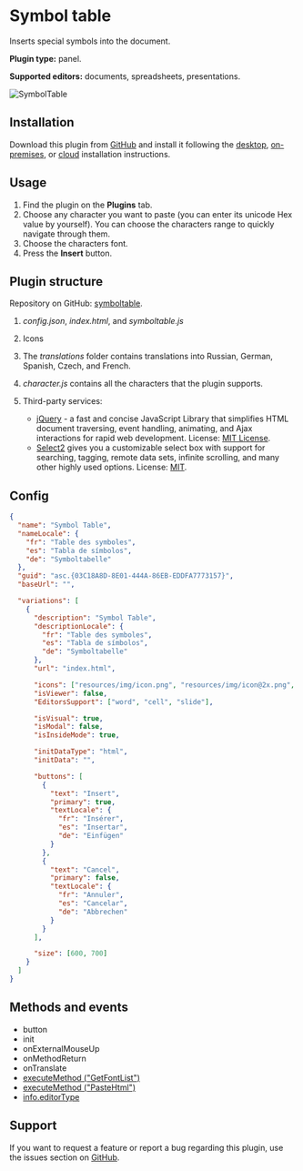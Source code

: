 # Symbol table

Inserts special symbols into the document.

**Plugin type:** panel.

**Supported editors:** documents, spreadsheets, presentations.

![SymbolTable](/assets/images/plugins/gifs/symbol-table.gif)

## Installation

Download this plugin from [GitHub](https://github.com/ONLYOFFICE/sdkjs-plugins/tree/master/symboltable) and install it following the [desktop](/docs/plugin-and-macros/tutorials/installing/onlyoffice-desktop-editors.md), [on-premises](/docs/plugin-and-macros/tutorials/installing/onlyoffice-docs-on-premises.md), or [cloud](/docs/plugin-and-macros/tutorials/installing/onlyoffice-cloud.md) installation instructions.

## Usage

1. Find the plugin on the **Plugins** tab.
2. Choose any character you want to paste (you can enter its unicode Hex value by yourself). You can choose the characters range to quickly navigate through them.
3. Choose the characters font.
4. Press the **Insert** button.

## Plugin structure

Repository on GitHub: [symboltable](https://github.com/ONLYOFFICE/sdkjs-plugins/tree/master/symboltable).

1. *config.json*, *index.html*, and *symboltable.js*

2. Icons

3. The *translations* folder contains translations into Russian, German, Spanish, Czech, and French.

4. *character.js* contains all the characters that the plugin supports.

5. Third-party services:

   - [jQuery](https://jquery.com) - a fast and concise JavaScript Library that simplifies HTML document traversing, event handling, animating, and Ajax interactions for rapid web development. License: [MIT License](https://github.com/ONLYOFFICE/sdkjs-plugins/blob/master/symboltable/licenses/jQuery.license).
   - [Select2](https://select2.org/) gives you a customizable select box with support for searching, tagging, remote data sets, infinite scrolling, and many other highly used options. License: [MIT](https://github.com/ONLYOFFICE/sdkjs-plugins/blob/master/symboltable/licenses/Select2.license).

## Config

``` json
{
  "name": "Symbol Table",
  "nameLocale": {
    "fr": "Table des symboles",
    "es": "Tabla de símbolos",
    "de": "Symboltabelle"
  },
  "guid": "asc.{03C18A8D-8E01-444A-86EB-EDDFA7773157}",
  "baseUrl": "",

  "variations": [
    {
      "description": "Symbol Table",
      "descriptionLocale": {
        "fr": "Table des symboles",
        "es": "Tabla de símbolos",
        "de": "Symboltabelle"
      },
      "url": "index.html",

      "icons": ["resources/img/icon.png", "resources/img/icon@2x.png", "resources/img/icon2.png", "resources/img/icon2@2x.png"],
      "isViewer": false,
      "EditorsSupport": ["word", "cell", "slide"],

      "isVisual": true,
      "isModal": false,
      "isInsideMode": true,

      "initDataType": "html",
      "initData": "",

      "buttons": [
        {
          "text": "Insert",
          "primary": true,
          "textLocale": {
            "fr": "Insérer",
            "es": "Insertar",
            "de": "Einfügen"
          }
        },
        {
          "text": "Cancel",
          "primary": false,
          "textLocale": {
            "fr": "Annuler",
            "es": "Cancelar",
            "de": "Abbrechen"
          }
        }
      ],

      "size": [600, 700]
    }
  ]
}
```

## Methods and events

- button
- init
- onExternalMouseUp
- onMethodReturn
- onTranslate
- [executeMethod ("GetFontList")](/docs/plugin-and-macros/interacting-with-editors/text-document-api/Methods/GetFontList.md)
- [executeMethod ("PasteHtml")](/docs/plugin-and-macros/interacting-with-editors/text-document-api/Methods/PasteHtml.md)
- [info.editorType](/docs/plugin-and-macros/interacting-with-editors/overview/how-to-call-commands.md#editorType)

## Support

If you want to request a feature or report a bug regarding this plugin, use the issues section on [GitHub](https://github.com/ONLYOFFICE/sdkjs-plugins/issues).
